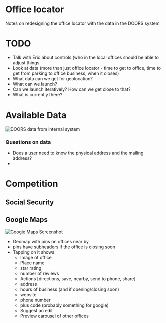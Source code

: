 # Office locator
Notes on redesigning the office locator with the data in the DOORS system

# TODO
* Talk with Eric about controls (who in the local offices should be able to adjust things
* Look at data (more than just office locator - time to get to office, time to get from parking to office business, when it closes)
* What data can we get for geolocation?
* What can we launch?
* Can we launch iteratively? How can we get close to that?
* What is currently there?

# Available Data
![DOORS data from internal system](DOORS.png)

### Questions on data
* Does a user need to know the physical address and the mailing address?
* 

# Competition

## Social Security

## Google Maps
![Google Maps Screenshot](googleMaps.png)
* Geomap with pins on offices near by
* pins have subheaders if the office is closing soon
* Tapping on it shows:
  * Image of office
  * Place name
  * star rating
  * number of reviews
  * Actions [directions, save, nearby, send to phone, share]
  * address
  * hours of business (and if opening/closing soon)
  * website
  * phone number
  * plus code (probably something for google)
  * Suggest an edit
  * Preview carousel of other offices
